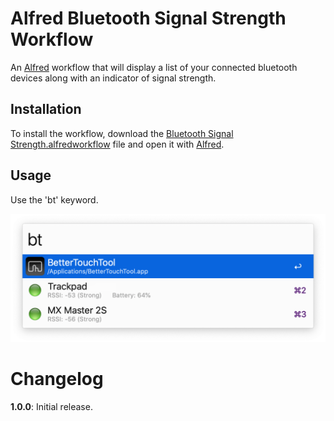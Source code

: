 # Alfred Bluetooth Signal Strength Workflow

An [Alfred](https://www.alfredapp.com/) workflow that will display a list of your connected bluetooth devices along with an indicator of signal strength. 

## Installation
To install the workflow, download the [Bluetooth Signal Strength.alfredworkflow](https://github.com/lisdude/alfred-bluetooth-signal/raw/master/Bluetooth%20Signal%20Strength.alfredworkflow) file and open it with [Alfred](https://www.alfredapp.com/).

## Usage
Use the 'bt' keyword.

![Alfred Bluetooth Signal Strength Workflow](https://raw.githubusercontent.com/lisdude/alfred-bluetooth-signal/master/img/screenshot.png "Alfred Bluetooth Signal Strength Workflow")

# Changelog
**1.0.0**: Initial release.
